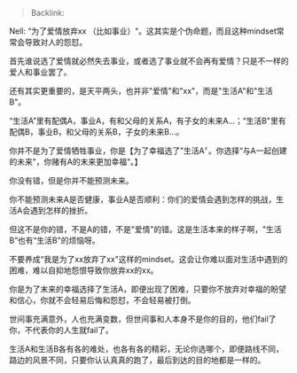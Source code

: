 > Backlink:

Nell: “为了爱情放弃xx （比如事业）"。这其实是个伪命题，而且这种mindset常常会导致对人的怨怼。

首先谁说选了爱情就必然失去事业，或者选了事业就不会再有爱情？只是不一样的爱人和事业罢了。

还有其实更重要的，是天平两头，也并非"爱情"和"xx"，而是"生活A"和"生活B"。

“生活A”里有配偶A，事业A，有和父母的关系A，有子女的未来A…；“生活B"里有配偶B，事业B，和父母的关系B，子女的未来B...。

你并不是为了爱情牺牲事业，你是【为了幸福选了"生活A〞。你选择“与A一起创建的未来"，你赌有A的末来更加幸福"。】

你没有错，但是你并不能预测未来。

你不能预测未来A是否健康，事业A是否顺利：你们的爱情会遇到怎样的挑战，生活A会遇到怎样的挫折。

但这不是你的错，不是A的错，不是"爱情"的错。这是生活本来的样子啊，"生活B”也有“生活B"的烦恼呀。

不要养成“我是为了xx放弃了xx"这样的mindset。这会让你难以面对生活中遇到的困难，难以自抑地怨恨导致你放弃xx的xx。

你是为了末来的幸福选择了生活A，即便出现了困难，只要你不放弃对幸福的盼望和信心，你就不会轻易后悔和怨怼，不会轻易被打倒。

世间事充满意外，人也充满变数，但世间事和人本身不是你的目的，他们fail了你，不代表你的人生就fail了。

生活A和生活B各有各的难处，也各有各的精彩，无论你选哪个，即便路线不同，路边的风景不同，只要你认认真真的跑了，最后到达的目的地都是一样的。
